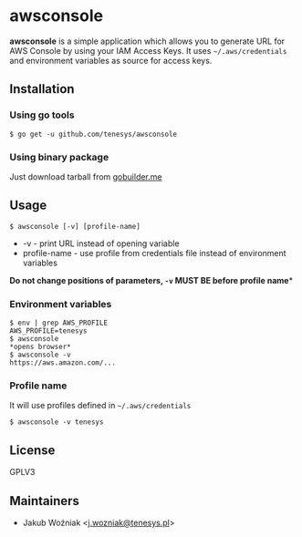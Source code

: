 # awsconsole

**awsconsole** is a simple application which allows you to generate URL for AWS Console by using your IAM Access Keys. It uses `~/.aws/credentials` and environment variables as source for access keys.

## Installation
### Using go tools
`$ go get -u github.com/tenesys/awsconsole`
### Using binary package
Just download tarball from [gobuilder.me](https://gobuilder.me/github.com/tenesys/awsconsole)

## Usage
`$ awsconsole [-v] [profile-name]`

- -v - print URL instead of opening variable
- profile-name - use profile from credentials file instead of environment variables

**Do not change positions of parameters, `-v` MUST BE before profile name***
### Environment variables
```
$ env | grep AWS_PROFILE
AWS_PROFILE=tenesys
$ awsconsole
*opens browser*
$ awsconsole -v
https://aws.amazon.com/...
```

### Profile name
It will use profiles defined in `~/.aws/credentials`  
```
$ awsconsole -v tenesys
```

## License
GPLV3

## Maintainers
- Jakub Woźniak \<j.wozniak@tenesys.pl\>

